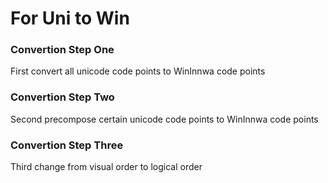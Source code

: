 # For Uni to Win

### Convertion Step One
First convert all unicode code points to WinInnwa code points

### Convertion Step Two
Second precompose certain unicode code points to WinInnwa code points

### Convertion Step Three
Third change from visual order to logical order
